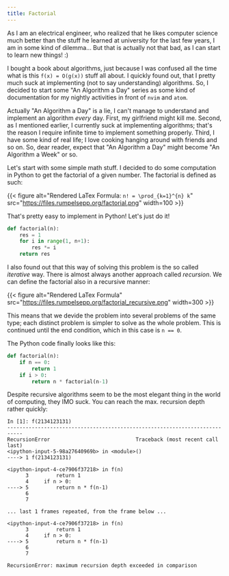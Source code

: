 ```yaml
---
title: Factorial
---
```


As I am an electrical engineer, who realized that he likes computer science much
better than the stuff he learned at university for the last few years, I am in
some kind of dilemma... But that is actually not that bad, as I can start to
learn new things! :)

I bought a book about algorithms, just because I was confused all the time what
is this `f(x) = O(g(x))` stuff all about. I quickly found out, that I
pretty much suck at implementing (not to say understanding) algorithms. So, I
decided to start some "An Algorithm a Day" series as some kind of documentation
for my nightly activities in front of `nvim` and `atom`.

Actually "An Algorithm a Day" is a lie, I can't manage to understand and
implement an algorithm _every_ day. First, my girlfriend might kill me. Second,
as I mentioned earlier, I currently suck at implementing algorithms; that's the
reason I require infinite time to implement something properly. Third, I have
some kind of real life; I love cooking hanging around with friends and so on.
So, dear reader, expect that "An Algorithm a Day" might become "An Algorithm a
Week" or so.

Let's start with some simple math stuff. I decided to do some computation in
Python to get the factorial of a given number. The factorial is defined as such:

{{< figure alt="Rendered LaTex Formula: `n! = \prod_{k=1}^{n} k`" src="https://files.rumpelsepp.org/factorial.png" width=100 >}}

That's pretty easy to implement in Python! Let's just do it!

``` python
def factorial(n):
    res = 1
    for i in range(1, n+1):
        res *= i
    return res
```

I also found out that this way of solving this problem is the so called
_iterative_ way. There is almost always another approach called _recursion_.
We can define the factorial also in a recursive manner:

{{< figure alt="Rendered LaTex Formula" src="https://files.rumpelsepp.org/factorial_recursive.png" width=300 >}}

This means that we devide the problem into several problems of the same type;
each distinct problem is simpler to solve as the whole problem. This is
continued until the end condition, which in this case is `n == 0`.

The Python code finally looks like this:

``` python
def factorial(n):
    if n == 0:
        return 1
    if i > 0:
        return n * factorial(n-1)
```

Despite recursive algorithms seem to be the most elegant thing in the world of
computing, they IMO suck. You can reach the max. recursion depth rather quickly:

```
In [1]: f(2134123131)
---------------------------------------------------------------------------
RecursionError                            Traceback (most recent call last)
<ipython-input-5-98a27640969b> in <module>()
----> 1 f(2134123131)

<ipython-input-4-ce7906f37218> in f(n)
      3         return 1
      4     if n > 0:
----> 5         return n * f(n-1)
      6
      7

... last 1 frames repeated, from the frame below ...

<ipython-input-4-ce7906f37218> in f(n)
      3         return 1
      4     if n > 0:
----> 5         return n * f(n-1)
      6
      7

RecursionError: maximum recursion depth exceeded in comparison
```
